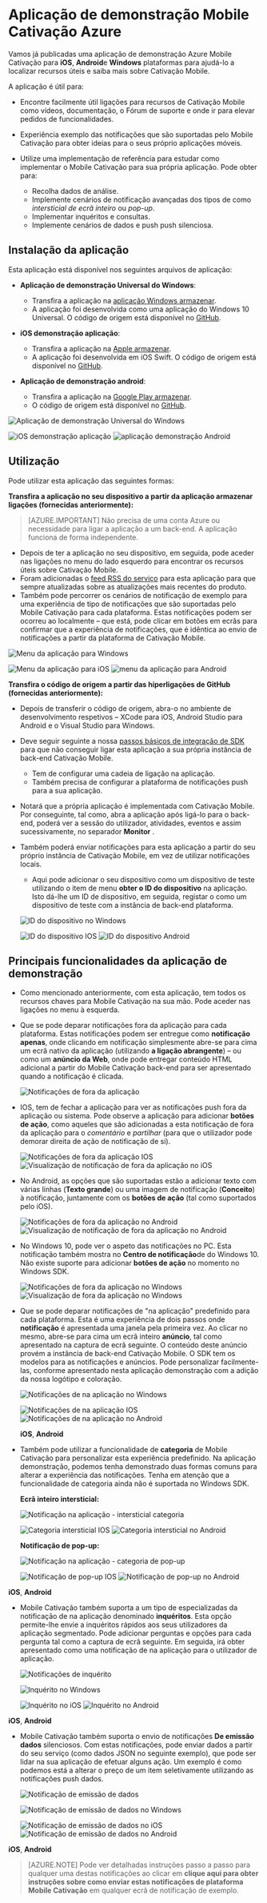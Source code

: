 <properties
    pageTitle="Aplicação de demonstração Mobile Cativação Azure | Microsoft Azure"
    description="Descreve onde pretende transferir, como utilizar e os benefícios da utilização da aplicação de demonstração Azure Mobile Cativação"
    services="mobile-engagement"
    documentationCenter="mobile"
    authors="piyushjo"
    manager="erikre"
    editor="" />

<tags
    ms.service="mobile-engagement"
    ms.workload="mobile"
    ms.tgt_pltfrm="na"
    ms.devlang="na"
    ms.topic="article"
    ms.date="06/10/2016"
    ms.author="piyushjo" />

# <a name="azure-mobile-engagement-demo-app"></a>Aplicação de demonstração Mobile Cativação Azure

Vamos já publicadas uma aplicação de demonstração Azure Mobile Cativação para **iOS**, **Android**e **Windows** plataformas para ajudá-lo a localizar recursos úteis e saiba mais sobre Cativação Mobile.

A aplicação é útil para:

- Encontre facilmente útil ligações para recursos de Cativação Mobile como vídeos, documentação, o Fórum de suporte e onde ir para elevar pedidos de funcionalidades.
- Experiência exemplo das notificações que são suportadas pelo Mobile Cativação para obter ideias para o seus próprio aplicações móveis.
- Utilize uma implementação de referência para estudar como implementar o Mobile Cativação para sua própria aplicação. Pode obter para:

    - Recolha dados de análise.
    - Implemente cenários de notificação avançadas dos tipos de como *intersticial de ecrã inteiro* ou *pop-up*.
    - Implementar inquéritos e consultas.
    - Implemente cenários de dados e push push silenciosa.   

## <a name="app-installation"></a>Instalação da aplicação
Esta aplicação está disponível nos seguintes arquivos de aplicação:

- **Aplicação de demonstração Universal do Windows**:

    - Transfira a aplicação na [aplicação Windows armazenar](https://www.microsoft.com/en-us/store/apps/azure-mobile-engagement/9nblggh4qmh2).
    - A aplicação foi desenvolvida como uma aplicação do Windows 10 Universal. O código de origem está disponível no [GitHub](https://github.com/Azure/azure-mobile-engagement-app-windows).

- **iOS demonstração aplicação**:

    - Transfira a aplicação na [Apple armazenar](https://itunes.apple.com/us/app/azure%20mobile%20engagement/id1105090090).
    - A aplicação foi desenvolvida em iOS Swift. O código de origem está disponível no [GitHub](https://github.com/Azure/azure-mobile-engagement-app-ios).

- **Aplicação de demonstração android**:

    - Transfira a aplicação na [Google Play armazenar](https://play.google.com/store/apps/details?id=com.microsoft.azure.engagement).
    - O código de origem está disponível no [GitHub](https://github.com/Azure/azure-mobile-engagement-app-android).

![Aplicação de demonstração Universal do Windows][1]

![iOS demonstração aplicação][2]
![aplicação demonstração Android][3]


## <a name="usage"></a>Utilização

Pode utilizar esta aplicação das seguintes formas:

**Transfira a aplicação no seu dispositivo a partir da aplicação armazenar ligações (fornecidas anteriormente):**

>[AZURE.IMPORTANT] Não precisa de uma conta Azure ou necessidade para ligar a aplicação a um back-end. A aplicação funciona de forma independente.

- Depois de ter a aplicação no seu dispositivo, em seguida, pode aceder nas ligações no menu do lado esquerdo para encontrar os recursos úteis sobre Cativação Mobile.
- Foram adicionadas o [feed RSS do serviço](https://aka.ms/azmerssfeed) para esta aplicação para que sempre atualizadas sobre as atualizações mais recentes do produto.
- Também pode percorrer os cenários de notificação de exemplo para uma experiência de tipo de notificações que são suportadas pelo Mobile Cativação para cada plataforma. Estas notificações podem ser ocorreu ao localmente – que está, pode clicar em botões em ecrãs para confirmar que a experiência de notificações, que é idêntica ao envio de notificações a partir da plataforma de Cativação Mobile.

![Menu da aplicação para Windows][4]

![Menu da aplicação para iOS][5]
![menu da aplicação para Android][6]

**Transfira o código de origem a partir das hiperligações de GitHub (fornecidas anteriormente):**

- Depois de transferir o código de origem, abra-o no ambiente de desenvolvimento respetivos – XCode para iOS, Android Studio para Android e o Visual Studio para Windows.
- Deve seguir seguinte a nossa [passos básicos de integração de SDK](mobile-engagement-windows-store-dotnet-get-started.md) para que não conseguir ligar esta aplicação a sua própria instância de back-end Cativação Mobile.
    - Tem de configurar uma cadeia de ligação na aplicação.
    - Também precisa de configurar a plataforma de notificações push para a sua aplicação.
- Notará que a própria aplicação é implementada com Cativação Mobile. Por conseguinte, tal como, abra a aplicação após ligá-lo para o back-end, poderá ver a sessão do utilizador, atividades, eventos e assim sucessivamente, no separador **Monitor** .
- Também poderá enviar notificações para esta aplicação a partir do seu próprio instância de Cativação Mobile, em vez de utilizar notificações locais.
    - Aqui pode adicionar o seu dispositivo como um dispositivo de teste utilizando o item de menu **obter o ID do dispositivo** na aplicação. Isto dá-lhe um ID de dispositivo, em seguida, registar o como um dispositivo de teste com a instância de back-end plataforma.

    ![ID do dispositivo no Windows][7]

    ![ID do dispositivo IOS][8]
    ![ID do dispositivo Android][9]

## <a name="key-features-of-the-demo-app"></a>Principais funcionalidades da aplicação de demonstração

- Como mencionado anteriormente, com esta aplicação, tem todos os recursos chaves para Mobile Cativação na sua mão. Pode aceder nas ligações no menu à esquerda.

- Que se pode deparar notificações fora da aplicação para cada plataforma. Estas notificações podem ser entregue como **notificação apenas**, onde clicando em notificação simplesmente abre-se para cima um ecrã nativo da aplicação (utilizando **a ligação abrangente**) – ou como um **anúncio da Web**, onde pode entregar conteúdo HTML adicional a partir do Mobile Cativação back-end para ser apresentado quando a notificação é clicada.

    ![Notificações de fora da aplicação][29]

- IOS, tem de fechar a aplicação para ver as notificações push fora da aplicação ou sistema. Pode observe a aplicação para adicionar **botões de ação**, como aqueles que são adicionadas a esta notificação de fora da aplicação para o *comentário* e *partilhar* (para que o utilizador pode demorar direita de ação de notificação de si).

    ![Notificações de fora da aplicação IOS][11] ![Visualização de notificação de fora da aplicação no iOS][14]

- No Android, as opções que são suportadas estão a adicionar texto com várias linhas (**Texto grande**) ou uma imagem de notificação (**Conceito**) à notificação, juntamente com os **botões de ação** (tal como suportados pelo iOS).

    ![Notificações de fora da aplicação no Android][12] ![Visualização de notificação de fora da aplicação no Android][15]

- No Windows 10, pode ver o aspeto das notificações no PC. Esta notificação também mostra no **Centro de notificação**de do Windows 10. Não existe suporte para adicionar **botões de ação** no momento no Windows SDK.

    ![Notificações de fora da aplicação no Windows][10] ![Visualização de fora da aplicação no Windows][13]

- Que se pode deparar notificações de "na aplicação" predefinido para cada plataforma. Esta é uma experiência de dois passos onde **notificação** é apresentada uma janela pela primeira vez. Ao clicar no mesmo, abre-se para cima um ecrã inteiro **anúncio**, tal como apresentado na captura de ecrã seguinte. O conteúdo deste anúncio provém a instância de back-end Cativação Mobile. O SDK tem os modelos para as notificações e anúncios. Pode personalizar facilmente-las, conforme apresentado nesta aplicação demonstração com a adição da nossa logótipo e coloração.  

    ![Notificações de na aplicação no Windows][16]

    ![Notificações de na aplicação IOS][17]  ![Notificações de na aplicação no Android][18]

    **iOS**, **Android**

- Também pode utilizar a funcionalidade de **categoria** de Mobile Cativação para personalizar esta experiência predefinido. Na aplicação demonstração, podemos tenha demonstrado duas formas comuns para alterar a experiência das notificações. Tenha em atenção que a funcionalidade de categoria ainda não é suportada no Windows SDK.

    **Ecrã inteiro intersticial:**

    ![Notificação na aplicação - intersticial categoria][30]

    ![Categoria intersticial IOS][21]  ![Categoria intersticial no Android][22]

    **Notificação de pop-up:**

    ![Notificação na aplicação - categoria de pop-up][31]

    ![Notificação de pop-up IOS][19]   ![Notificação de pop-up no Android][20]

**iOS**, **Android**

- Mobile Cativação também suporta a um tipo de especializadas da notificação de na aplicação denominado **inquéritos**. Esta opção permite-lhe envie a inquéritos rápidos aos seus utilizadores da aplicação segmentado. Pode adicionar perguntas e opções para cada pergunta tal como a captura de ecrã seguinte. Em seguida, irá obter apresentado como uma notificação de na aplicação para o utilizador de aplicação.   

    ![Notificações de inquérito][32]

    ![Inquérito no Windows][26]

    ![Inquérito no iOS][27]   ![Inquérito no Android][28]

**iOS**, **Android**

- Mobile Cativação também suporta o envio de notificações **De emissão dados** silenciosos. Com estas notificações, pode enviar dados a partir do seu serviço (como dados JSON no seguinte exemplo), que pode ser lidar na sua aplicação de efetuar alguns ação. Um exemplo é como podemos está a alterar o preço de um item seletivamente utilizando as notificações push dados.

    ![Notificação de emissão de dados][33]

    ![Notificação de emissão de dados no Windows][23]

    ![Notificação de emissão de dados no iOS][24]  ![Notificação de emissão de dados no Android][25]

**iOS**, **Android**

> [AZURE.NOTE] Pode ver detalhadas instruções passo a passo para qualquer uma destas notificações ao clicar em **clique aqui para obter instruções sobre como enviar estas notificações de plataforma Mobile Cativação** em qualquer ecrã de notificação de exemplo.


[1]: ./media/mobile-engagement-demo-apps/home-windows.png
[2]: ./media/mobile-engagement-demo-apps/home-ios.png
[3]: ./media/mobile-engagement-demo-apps/home-android.png
[4]: ./media/mobile-engagement-demo-apps/menu-windows.png
[5]: ./media/mobile-engagement-demo-apps/menu-ios.png
[6]: ./media/mobile-engagement-demo-apps/menu-android.png
[7]: ./media/mobile-engagement-demo-apps/device-id-windows.png
[8]: ./media/mobile-engagement-demo-apps/device-id-ios.png
[9]: ./media/mobile-engagement-demo-apps/device-id-android.png
[10]: ./media/mobile-engagement-demo-apps/out-of-app-windows.png
[11]: ./media/mobile-engagement-demo-apps/out-of-app-ios.png
[12]: ./media/mobile-engagement-demo-apps/out-of-app-android.png
[13]: ./media/mobile-engagement-demo-apps/out-of-app-display-windows.png
[14]: ./media/mobile-engagement-demo-apps/out-of-app-display-ios.png
[15]: ./media/mobile-engagement-demo-apps/out-of-app-display-android.png
[16]: ./media/mobile-engagement-demo-apps/in-app-windows.png
[17]: ./media/mobile-engagement-demo-apps/in-app-ios.png
[18]: ./media/mobile-engagement-demo-apps/in-app-android.png
[19]: ./media/mobile-engagement-demo-apps/pop-up-ios.png
[20]: ./media/mobile-engagement-demo-apps/pop-up-android.png
[21]: ./media/mobile-engagement-demo-apps/interstitial-ios.png
[22]: ./media/mobile-engagement-demo-apps/interstitial-android.png
[23]: ./media/mobile-engagement-demo-apps/data-push-windows.png
[24]: ./media/mobile-engagement-demo-apps/data-push-ios.png
[25]: ./media/mobile-engagement-demo-apps/data-push-android.png
[26]: ./media/mobile-engagement-demo-apps/survey-windows.png
[27]: ./media/mobile-engagement-demo-apps/survey-ios.png
[28]: ./media/mobile-engagement-demo-apps/survey-android.png
[29]: ./media/mobile-engagement-demo-apps/out-of-app.png
[30]: ./media/mobile-engagement-demo-apps/in-app-interstitial.png
[31]: ./media/mobile-engagement-demo-apps/in-app-pop-up.png
[32]: ./media/mobile-engagement-demo-apps/notification-poll.png
[33]: ./media/mobile-engagement-demo-apps/notification-data-push.png
